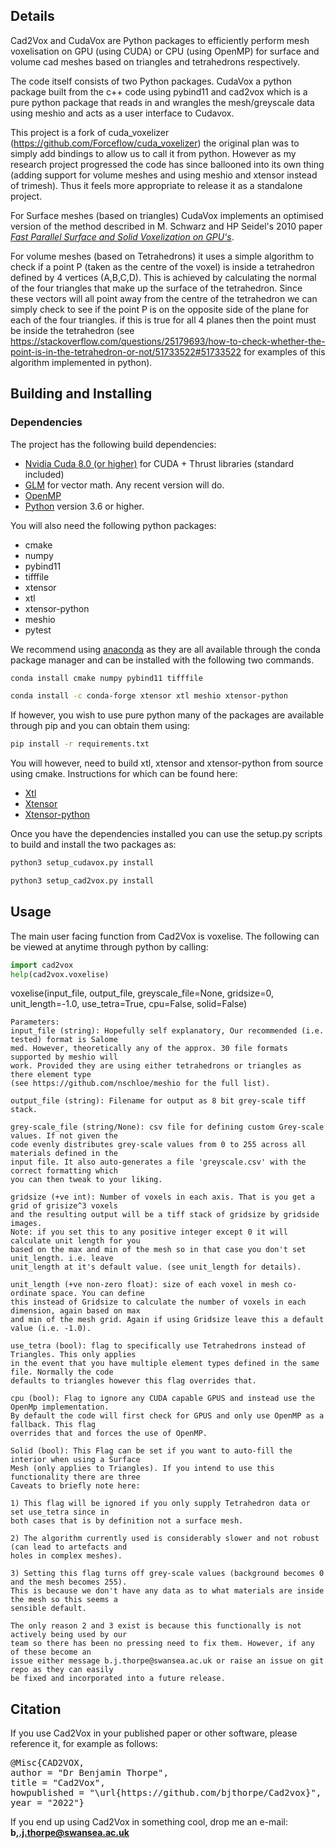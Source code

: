 ## Details
Cad2Vox and CudaVox are Python packages to efficiently perform mesh voxelisation on GPU (using CUDA) or CPU (using OpenMP) for surface and volume cad meshes based on triangles and tetrahedrons respectively.

The code itself consists of two Python packages. CudaVox a python package built from the c++ code using pybind11 and cad2vox which is a pure python package that reads in and wrangles the mesh/greyscale data using meshio and acts as a user interface to Cudavox.

This project is a fork of cuda_voxelizer (https://github.com/Forceflow/cuda_voxelizer) the original plan was to simply add bindings to allow us to call it from python. However as my research project progressed the code has since ballooned into its own thing (adding support for volume meshes and using meshio and xtensor instead of trimesh). Thus it feels more appropriate to release it as a standalone project.

For Surface meshes (based on triangles) CudaVox implements an optimised version of the method described in M. Schwarz and HP Seidel's 2010 paper [*Fast Parallel Surface and Solid Voxelization on GPU's*](http://research.michael-schwarz.com/publ/2010/vox/).

For volume meshes (based on Tetrahedrons) it uses a simple algorithm to check if a point P (taken as the centre of the voxel) is inside a tetrahedron defined by 4 vertices (A,B,C,D). This is achieved by calculating  the normal of the four triangles that make up the surface of the tetrahedron. Since these vectors will all point away from the centre of the tetrahedron we can simply check to see if the point P is on the opposite side of the plane for each of the four triangles. if this is true for all 4 planes then the point must be inside the tetrahedron (see https://stackoverflow.com/questions/25179693/how-to-check-whether-the-point-is-in-the-tetrahedron-or-not/51733522#51733522 for examples of this algorithm implemented in python).

## Building and Installing

### Dependencies
The project has the following build dependencies:
 * [Nvidia Cuda 8.0 (or higher)](https://developer.nvidia.com/cuda-toolkit) for CUDA + Thrust libraries (standard included)
 * [GLM](http://glm.g-truc.net/0.9.8/index.html) for vector math. Any recent version will do.
 * [OpenMP](https://www.openmp.org/)
 * [Python](https://www.python.org/) version 3.6 or higher.
 
 You will also need the following python packages:
 * cmake
 * numpy
 * pybind11
 * tifffile
 * xtensor
 * xtl
 * xtensor-python
 * meshio
 * pytest

We recommend using [anaconda](https://anaconda.org/) as they are all available through the conda package manager and can be installed with the following two commands.

```bash
conda install cmake numpy pybind11 tifffile

conda install -c conda-forge xtensor xtl meshio xtensor-python
```

If however, you wish to use pure python many of the packages are available through pip and you can obtain them using:
```bash
pip install -r requirements.txt
```
You will however, need to build xtl, xtensor and xtensor-python from source using cmake. Instructions for which can be found here:

* [Xtl](https://github.com/xtensor-stack/xtl)
* [Xtensor](https://github.com/xtensor-stack/xtensor)
* [Xtensor-python](https://github.com/xtensor-stack/xtensor-python)

Once you have the dependencies installed you can use the setup.py scripts to build and install the two packages as:

```python
python3 setup_cudavox.py install

python3 setup_cad2vox.py install
```

## Usage

The main user facing function from Cad2Vox is voxelise. The following can be viewed at anytime through python by calling:

```python
import cad2vox
help(cad2vox.voxelise)
```

voxelise(input_file, output_file, greyscale_file=None, gridsize=0, unit_length=-1.0, use_tetra=True, cpu=False, solid=False)

    Parameters:
    input_file (string): Hopefully self explanatory, Our recommended (i.e. tested) format is Salome
    med. However, theoretically any of the approx. 30 file formats supported by meshio will
    work. Provided they are using either tetrahedrons or triangles as there element type
    (see https://github.com/nschloe/meshio for the full list).

    output_file (string): Filename for output as 8 bit grey-scale tiff stack.

    grey-scale_file (string/None): csv file for defining custom Grey-scale values. If not given the
    code evenly distributes grey-scale values from 0 to 255 across all materials defined in the
    input file. It also auto-generates a file 'greyscale.csv' with the correct formatting which
    you can then tweak to your liking.

    gridsize (+ve int): Number of voxels in each axis. That is you get a grid of grisize^3 voxels
    and the resulting output will be a tiff stack of gridsize by gridside images.
    Note: if you set this to any positive integer except 0 it will calculate unit length for you
    based on the max and min of the mesh so in that case you don't set unit_length. i.e. leave
    unit_length at it's default value. (see unit_length for details).

    unit_length (+ve non-zero float): size of each voxel in mesh co-ordinate space. You can define
    this instead of Gridsize to calculate the number of voxels in each dimension, again based on max
    and min of the mesh grid. Again if using Gridsize leave this a default value (i.e. -1.0).

    use_tetra (bool): flag to specifically use Tetrahedrons instead of Triangles. This only applies
    in the event that you have multiple element types defined in the same file. Normally the code
    defaults to triangles however this flag overrides that.

    cpu (bool): Flag to ignore any CUDA capable GPUS and instead use the OpenMp implementation. 
    By default the code will first check for GPUS and only use OpenMP as a fallback. This flag 
    overrides that and forces the use of OpenMP.

    Solid (bool): This Flag can be set if you want to auto-fill the interior when using a Surface
    Mesh (only applies to Triangles). If you intend to use this functionality there are three
    Caveats to briefly note here:

    1) This flag will be ignored if you only supply Tetrahedron data or set use_tetra since in
    both cases that is by definition not a surface mesh.

    2) The algorithm currently used is considerably slower and not robust (can lead to artefacts and
    holes in complex meshes).

    3) Setting this flag turns off grey-scale values (background becomes 0 and the mesh becomes 255).
    This is because we don't have any data as to what materials are inside the mesh so this seems a
    sensible default.

    The only reason 2 and 3 exist is because this functionally is not actively being used by our
    team so there has been no pressing need to fix them. However, if any of these become an
    issue either message b.j.thorpe@swansea.ac.uk or raise an issue on git repo as they can easily
    be fixed and incorporated into a future release.

 
## Citation
If you use Cad2Vox in your published paper or other software, please reference it, for example as follows:
<pre>
@Misc{CAD2VOX,
author = "Dr Benjamin Thorpe",
title = "Cad2Vox",
howpublished = "\url{https://github.com/bjthorpe/Cad2vox}",
year = "2022"}
</pre>
If you end up using Cad2Vox in something cool, drop me an e-mail: **b,.j.thorpe@swansea.ac.uk**
